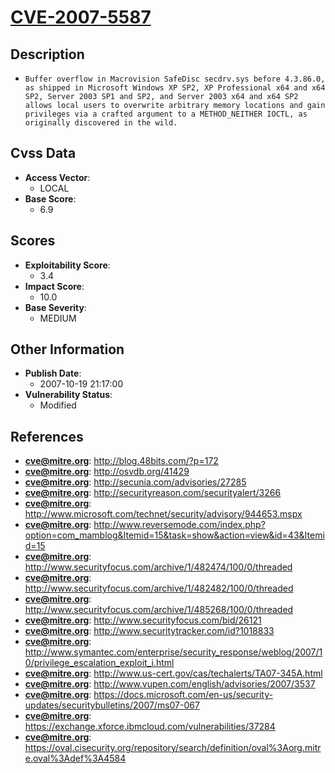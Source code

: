 
# [CVE-2007-5587](https://cve.mitre.org/cgi-bin/cvename.cgi?name=CVE-2007-5587)

## Description

- `Buffer overflow in Macrovision SafeDisc secdrv.sys before 4.3.86.0, as shipped in Microsoft Windows XP SP2, XP Professional x64 and x64 SP2, Server 2003 SP1 and SP2, and Server 2003 x64 and x64 SP2 allows local users to overwrite arbitrary memory locations and gain privileges via a crafted argument to a METHOD_NEITHER IOCTL, as originally discovered in the wild.`

## Cvss Data

- **Access Vector**:
  - LOCAL
- **Base Score**:
  - 6.9

## Scores

- **Exploitability Score**:
  - 3.4
- **Impact Score**:
  - 10.0
- **Base Severity**:
  - MEDIUM

## Other Information

- **Publish Date**:
  - 2007-10-19 21:17:00
- **Vulnerability Status**:
  - Modified

## References

- **cve@mitre.org**: http://blog.48bits.com/?p=172
- **cve@mitre.org**: http://osvdb.org/41429
- **cve@mitre.org**: http://secunia.com/advisories/27285
- **cve@mitre.org**: http://securityreason.com/securityalert/3266
- **cve@mitre.org**: http://www.microsoft.com/technet/security/advisory/944653.mspx
- **cve@mitre.org**: http://www.reversemode.com/index.php?option=com_mamblog&Itemid=15&task=show&action=view&id=43&Itemid=15
- **cve@mitre.org**: http://www.securityfocus.com/archive/1/482474/100/0/threaded
- **cve@mitre.org**: http://www.securityfocus.com/archive/1/482482/100/0/threaded
- **cve@mitre.org**: http://www.securityfocus.com/archive/1/485268/100/0/threaded
- **cve@mitre.org**: http://www.securityfocus.com/bid/26121
- **cve@mitre.org**: http://www.securitytracker.com/id?1018833
- **cve@mitre.org**: http://www.symantec.com/enterprise/security_response/weblog/2007/10/privilege_escalation_exploit_i.html
- **cve@mitre.org**: http://www.us-cert.gov/cas/techalerts/TA07-345A.html
- **cve@mitre.org**: http://www.vupen.com/english/advisories/2007/3537
- **cve@mitre.org**: https://docs.microsoft.com/en-us/security-updates/securitybulletins/2007/ms07-067
- **cve@mitre.org**: https://exchange.xforce.ibmcloud.com/vulnerabilities/37284
- **cve@mitre.org**: https://oval.cisecurity.org/repository/search/definition/oval%3Aorg.mitre.oval%3Adef%3A4584
